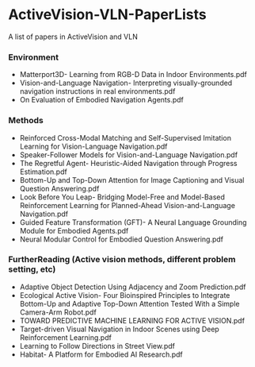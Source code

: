 # ActiveVision-VLN-PaperLists
A list of  papers in ActiveVision and VLN

### Environment
 - Matterport3D- Learning from RGB-D Data in Indoor Environments.pdf
 - Vision-and-Language Navigation- Interpreting visually-grounded navigation instructions in real environments.pdf
 - On Evaluation of Embodied Navigation Agents.pdf

### Methods
 - Reinforced Cross-Modal Matching and Self-Supervised Imitation Learning for Vision-Language Navigation.pdf
 - Speaker-Follower Models for Vision-and-Language Navigation.pdf
 - The Regretful Agent- Heuristic-Aided Navigation through Progress Estimation.pdf
 - Bottom-Up and Top-Down Attention for Image Captioning and Visual Question Answering.pdf
 - Look Before You Leap- Bridging Model-Free and Model-Based Reinforcement Learning for Planned-Ahead Vision-and-Language Navigation.pdf
 - Guided Feature Transformation (GFT)- A Neural Language Grounding Module for Embodied Agents.pdf
 - Neural Modular Control for Embodied Question Answering.pdf

### FurtherReading (Active vision methods, different problem setting, etc)
 - Adaptive Object Detection Using Adjacency and Zoom Prediction.pdf
 - Ecological Active Vision- Four Bioinspired Principles to Integrate Bottom-Up and Adaptive Top-Down Attention Tested With a Simple Camera-Arm Robot.pdf
 - TOWARD PREDICTIVE MACHINE LEARNING FOR ACTIVE VISION.pdf
 - Target-driven Visual Navigation in Indoor Scenes using Deep Reinforcement Learning.pdf
 - Learning to Follow Directions in Street View.pdf
 - Habitat- A Platform for Embodied AI Research.pdf

